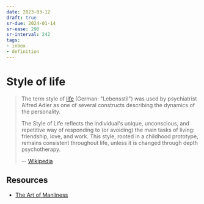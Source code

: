 ```yaml
---
date: 2023-03-12
draft: true
sr-due: 2024-01-14
sr-ease: 290
sr-interval: 242
tags:
- inbox
- definition
---
```


# Style of life

> The term style of [life](./in%20real%20life%20%28IRL%29.md) (German: "Lebensstil") was used by
> psychiatrist Alfred Adler as one of several constructs describing the dynamics
> of the personality.
>
> The Style of Life reflects the individual's unique, unconscious, and
> repetitive way of responding to (or avoiding) the main tasks of living:
> friendship, love, and work. This style, rooted in a childhood prototype,
> remains consistent throughout life, unless it is changed through depth
> psychotherapy.
>
> -- [Wikipedia](https://en.wikipedia.org/wiki/Style_of_life)

## Resources


- [The Art of Manliness](https://www.artofmanliness.com/)